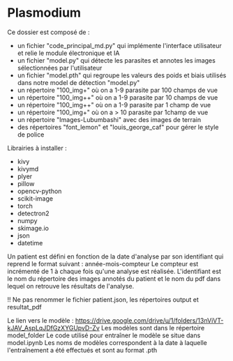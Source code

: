 # Plasmodium
Ce dossier est composé de :

 - un fichier "code_principal_md.py" qui implémente l'interface utilisateur et relie le module électronique et IA
 - un fichier "model.py" qui détecte les parasites et annotes les images sélectionnées par l'utilisateur
 - un fichier "model.pth" qui regroupe les valeurs des poids et biais utilisés dans notre model de détection "model.py"
 - un répertoire "100_img+" où on a 1-9 parasite par 100 champs de vue
 - un répertoire "100_img++" où on a 1-9 parasite par 10 champs de vue
 - un répertoire "100_img++" où on a 1-9 parasite par 1 champ de vue
 - un répertoire "100_img+" où on a > 10 parasite par 1champ de vue
 - un répertoire "Images-Lubumbashi" avec des images de terrain
 - des répertoires "font_lemon" et "louis_george_caf" pour gérer le style de police

Librairies à installer : 

 - kivy 
 - kivymd
 - plyer 
 - pillow 
 - opencv-python
 - scikit-image 
 - torch 
 - detectron2
 - numpy
 - skimage.io
 - json
 - datetime


Un patient est défini en fonction de la date d'analyse par son identifiant qui reprend le format suivant : année-mois-compteur
Le compteur est incrémenté de 1 à chaque fois qu'une analyse est réalisée. 
L'identifiant est le nom du répertoire des images annotés du patient et le nom du pdf dans lequel on retrouve les résultats de l'analyse.

!! Ne pas renommer le fichier patient.json, les répertoires output et resultat_pdf


Le lien vers le modèle : https://drive.google.com/drive/u/1/folders/13nViVT-kJAV_AspLqJDfGzXYGUpvD-Zv
Les modèles sont dans le répertoire model_folder
Le code utilisé pour entraîner le modèle se situe dans model.ipynb
Les noms de modèles correspondent à la date à laquelle l'entraînement a été effectués et sont au format .pth
